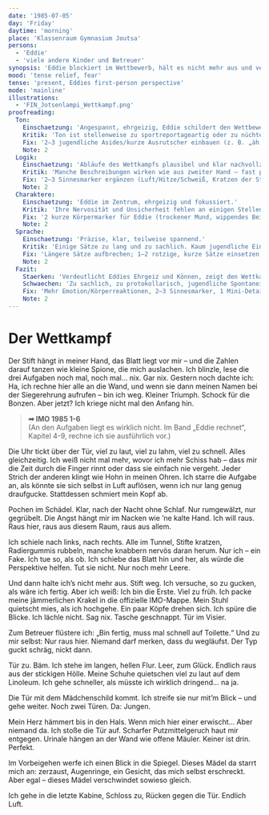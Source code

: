 ```yaml
---
date: '1985-07-05'
day: 'Friday'
daytime: 'morning'
place: 'Klassenraum Gymnasium Joutsa'
persons:
  - 'Eddie'
  - 'viele andere Kinder und Betreuer'
synopsis: 'Eddie blockiert im Wettbewerb, hält es nicht mehr aus und verlässt als Erste unter dem Vorwand „Toilette“ den Raum.'
mood: 'tense relief, fear'
tense: 'present, Eddies first-person perspective'
mode: 'mainline'
illustrations:
  - 'FIN_Jotsenlampi_Wettkampf.png'
proofreading:
  Ton:
    Einschaetzung: 'Angespannt, ehrgeizig, Eddie schildert den Wettbewerb mit Ernst und Konzentration.'
    Kritik: 'Ton ist stellenweise zu sportreportageartig oder zu nüchtern. Eddies jugendliche Stimme geht in der Strenge teilweise verloren.'
    Fix: '2–3 jugendliche Asides/kurze Ausrutscher einbauen (z. B. „äh, nein“), 1 Mini‑Kontrastmoment (trotzig vs. panisch), 1 Atempause vor der Entscheidung.'
    Note: 2
  Logik:
    Einschaetzung: 'Abläufe des Wettkampfs plausibel und klar nachvollziehbar.'
    Kritik: 'Manche Beschreibungen wirken wie aus zweiter Hand – fast protokollarisch. Mehr subjektive Eindrücke (Hitze, Müdigkeit, Frust) wären realistischer.'
    Fix: '2–3 Sinnesmarker ergänzen (Luft/Hitze/Schweiß, Kratzen der Stifte), Uhr/Zeitempfinden kurz verankern.'
    Note: 2
  Charaktere:
    Einschaetzung: 'Eddie im Zentrum, ehrgeizig und fokussiert.'
    Kritik: 'Ihre Nervosität und Unsicherheit fehlen an einigen Stellen. Nebenfiguren (Mitstreiter, Aufsicht) bleiben blass und funktional.'
    Fix: '2 kurze Körpermarker für Eddie (trockener Mund, wippendes Bein); 1 Mini‑Detail zur Aufsicht oder einem Mitschüler (Blick, Geste).'
    Note: 2
  Sprache:
    Einschaetzung: 'Präzise, klar, teilweise spannend.'
    Kritik: 'Einige Sätze zu lang und zu sachlich. Kaum jugendliche Einwürfe oder Humor, Sprache dadurch zu glatt.'
    Fix: 'Längere Sätze aufbrechen; 1–2 rotzige, kurze Sätze einsetzen; Protokollhaftes vermeiden.'
    Note: 2
  Fazit:
    Staerken: 'Verdeutlicht Eddies Ehrgeiz und Können, zeigt den Wettkampf als dramatischen Moment.'
    Schwaechen: 'Zu sachlich, zu protokollarisch, jugendliche Spontaneität fehlt.'
    Fix: 'Mehr Emotion/Körperreaktionen, 2–3 Sinnesmarker, 1 Mini‑Detail zu Nebenfigur; sonst belassen.'
    Note: 2
---
```


# Der Wettkampf

Der Stift hängt in meiner Hand, das Blatt liegt vor mir – und die Zahlen darauf
tanzen wie kleine Spione, die mich auslachen. Ich blinzle, lese die drei
Aufgaben noch mal, noch mal… nix. Gar nix. Gestern noch dachte ich: Ha, ich
rechne hier alle an die Wand, und wenn sie dann meinen Namen bei der
Siegerehrung aufrufen – bin ich weg. Kleiner Triumph. Schock für die Bonzen.
Aber jetzt? Ich kriege nicht mal den Anfang hin.

> **➡ IMO 1985 1-6**\
> (An den Aufgaben liegt es wirklich nicht. Im Band „Eddie rechnet“, Kapitel 4-9, rechne ich sie ausführlich vor.)

Die Uhr tickt über der Tür, viel zu laut, viel zu lahm, viel zu schnell. Alles
gleichzeitig. Ich weiß nicht mal mehr, wovor ich mehr Schiss hab – dass mir die
Zeit durch die Finger rinnt oder dass sie einfach nie vergeht. Jeder Strich der
anderen klingt wie Hohn in meinen Ohren. Ich starre die Aufgabe an, als könnte
sie sich selbst in Luft auflösen, wenn ich nur lang genug draufgucke.
Stattdessen schmiert mein Kopf ab.

Pochen im Schädel. Klar, nach der Nacht ohne Schlaf. Nur rumgewälzt, nur
gegrübelt. Die Angst hängt mir im Nacken wie ’ne kalte Hand. Ich will raus. Raus
hier, raus aus diesem Raum, raus aus allem.

Ich schiele nach links, nach rechts. Alle im Tunnel, Stifte kratzen,
Radiergummis rubbeln, manche knabbern nervös daran herum. Nur ich – ein Fake.
Ich tue so, als ob. Ich schiebe das Blatt hin und her, als würde die Perspektive
helfen. Tut sie nicht. Nur noch mehr Leere.

Und dann halte ich’s nicht mehr aus. Stift weg. Ich versuche, so zu gucken, als
wäre ich fertig. Aber ich weiß: Ich bin die Erste. Viel zu früh. Ich packe meine
jämmerlichen Krakel in die offizielle IMO-Mappe. Mein Stuhl quietscht mies, als
ich hochgehe. Ein paar Köpfe drehen sich. Ich spüre die Blicke. Ich lächle
nicht. Sag nix. Tasche geschnappt. Tür im Visier.

Zum Betreuer flüstere ich: „Bin fertig, muss mal schnell auf Toilette.“ Und zu
mir selbst: Nur raus hier. Niemand darf merken, dass du wegläufst. Der Typ guckt
schräg, nickt dann.

Tür zu. Bäm. Ich stehe im langen, hellen Flur. Leer, zum Glück. Endlich raus aus
der stickigen Hölle. Meine Schuhe quietschen viel zu laut auf dem Linoleum. Ich
gehe schneller, als müsste ich wirklich dringend… na ja.

Die Tür mit dem Mädchenschild kommt. Ich streife sie nur mit’m Blick – und gehe
weiter. Noch zwei Türen. Da: Jungen.

Mein Herz hämmert bis in den Hals. Wenn mich hier einer erwischt… Aber niemand
da. Ich stoße die Tür auf. Scharfer Putzmittelgeruch haut mir entgegen. Urinale
hängen an der Wand wie offene Mäuler. Keiner ist drin. Perfekt.

Im Vorbeigehen werfe ich einen Blick in die Spiegel. Dieses Mädel da starrt mich
an: zerzaust, Augenringe, ein Gesicht, das mich selbst erschreckt. Aber egal –
dieses Mädel verschwindet sowieso gleich.

Ich gehe in die letzte Kabine, Schloss zu, Rücken gegen die Tür. Endlich Luft.
